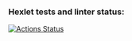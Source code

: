 ### Hexlet tests and linter status:
[![Actions Status](https://github.com/Zyrael/frontend-project-lvl3/workflows/hexlet-check/badge.svg)](https://github.com/Zyrael/frontend-project-lvl3/actions)